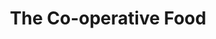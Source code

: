 ---
title: "The Co-operative Food"
url: /chandlers-ford/the-co-operative-food/
shop: Lebensmittel
---
